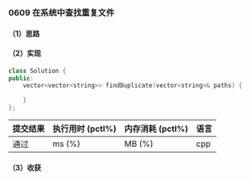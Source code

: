 ### 0609 在系统中查找重复文件

#### （1）思路

#### （2）实现

```cpp
class Solution {
public:
    vector<vector<string>> findDuplicate(vector<string>& paths) {

    }
};
```

| 提交结果 | 执行用时 (pctl%) | 内存消耗 (pctl%) | 语言 |
|:---------|:-----------------|:-----------------|:-----|
| 通过     |  ms (%)   |  MB (%)  | cpp  |

#### （3）收获
